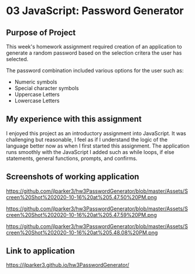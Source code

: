 # 03 JavaScript: Password Generator

## Purpose of Project

This week's homework assignment required creation of an application to generate a random password based on the selection critera the user has selected. 

The password combination included various options for the user such as:

* Numeric symbols
* Special character symbols
* Uppercase Letters
* Lowercase Letters

## My experience with this assignment

I enjoyed this project as an introductory assignment into JavaScript. It was challenging but reasonable, I feel as if I understand the logic of the language better now as when I first started this assignment. The application runs smoothly with the JavaScript I added such as while loops, if else statements, general functions, prompts, and confirms. 

## Screenshots of working application

https://github.com/jlparker3/hw3PasswordGenerator/blob/master/Assets/Screen%20Shot%202020-10-16%20at%205.47.50%20PM.png

https://github.com/jlparker3/hw3PasswordGenerator/blob/master/Assets/Screen%20Shot%202020-10-16%20at%205.47.59%20PM.png

https://github.com/jlparker3/hw3PasswordGenerator/blob/master/Assets/Screen%20Shot%202020-10-16%20at%205.48.08%20PM.png

## Link to application

https://jlparker3.github.io/hw3PasswordGenerator/
